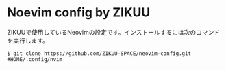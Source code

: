 # Noevim config by ZIKUU

ZIKUUで使用しているNeovimの設定です。インストールするには次のコマンドを実行します。

```
$ git clone https://github.com/ZIKUU-SPACE/neovim-config.git #HOME/.config/nvim
```

